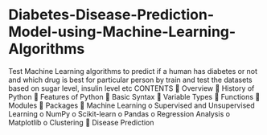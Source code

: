 # Diabetes-Disease-Prediction-Model-using-Machine-Learning-Algorithms
Test Machine Learning algorithms to predict if a human has diabetes or not and which drug is best for particular person by train and test the datasets based on sugar level, insulin level etc
CONTENTS
 Overview
 History of Python
 Features of Python
 Basic Syntax
 Variable Types
 Functions
 Modules
 Packages
 Machine Learning
o Supervised and Unsupervised Learning
o NumPy
o Scikit-learn
o Pandas
o Regression Analysis
o Matplotlib
o Clustering
 Disease Prediction 
